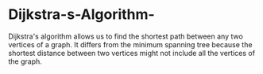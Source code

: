 # Dijkstra-s-Algorithm-

Dijkstra's algorithm allows us to find the shortest path between any two vertices of a graph. It differs from the minimum spanning tree because the shortest distance between two vertices might not include all the vertices of the graph.
